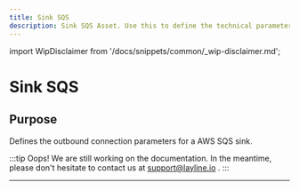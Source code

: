 ```yaml
---
title: Sink SQS
description: Sink SQS Asset. Use this to define the technical parameters for a AWS SQS sink connection.
---
```


import WipDisclaimer from '/docs/snippets/common/_wip-disclaimer.md';

# Sink SQS

## Purpose

Defines the outbound connection parameters for a AWS SQS sink.

:::tip Oops! We are still working on the documentation.
In the meantime, please don't hesitate to contact us at support@layline.io .
:::

---

<WipDisclaimer></WipDisclaimer>
